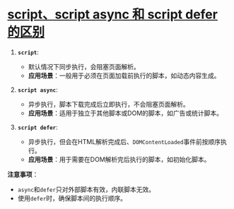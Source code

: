 # [script、script async 和 script defer 的区别](https://github.com/Daotin/fe-interview-2024/issues/2)

1. **`script`**: 
   - 默认情况下同步执行，会阻塞页面解析。
   - **应用场景**：一般用于必须在页面加载前执行的脚本，如动态内容生成。

2. **`script async`**: 
   - 异步执行，脚本下载完成后立即执行，不会阻塞页面解析。
   - **应用场景**：适用于独立于其他脚本或DOM的脚本，如广告或统计脚本。

3. **`script defer`**: 
   - 异步执行，但会在HTML解析完成后、`DOMContentLoaded`事件前按顺序执行。
   - **应用场景**：用于需要在DOM解析完后执行的脚本，如初始化脚本。

**注意事项**：
- `async`和`defer`只对外部脚本有效，内联脚本无效。
- 使用`defer`时，确保脚本间的执行顺序。